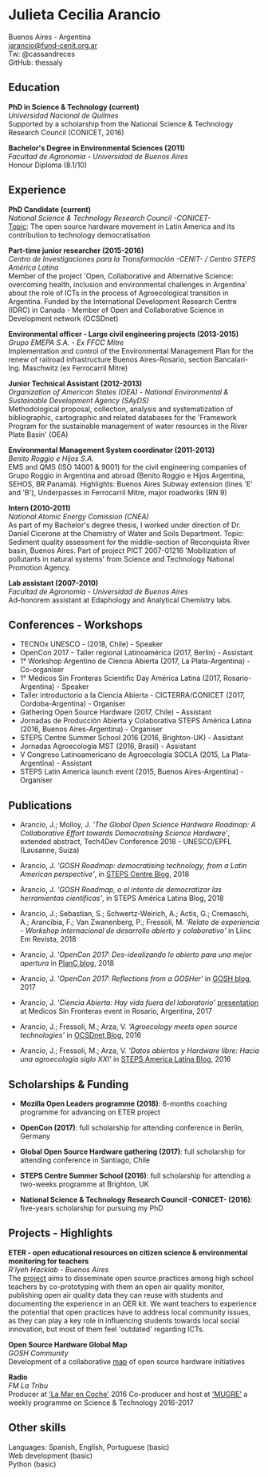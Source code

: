 # Julieta Cecilia Arancio
Buenos Aires - Argentina    
jarancio@fund-cenit.org.ar    
Tw: @cassandreces    
GitHub: thessaly    

## Education

**PhD in Science & Technology (current)**    
*Universidad Nacional de Quilmes*    
Supported by a scholarship from the National Science & Technology Research Council (CONICET, 2016)

**Bachelor's Degree in Environmental Sciences (2011)**    
*Facultad de Agronomía - Universidad de Buenos Aires*    
Honour Diploma (8.1/10)


## Experience

**PhD Candidate (current)**    
*National Science & Technology Research Council -CONICET-*    
[Topic](http://thessaly.github.io/phd): The open source hardware movement in Latin America and its contribution to technology democratisation

**Part-time junior researcher (2015-2016)**    
*Centro de Investigaciones para la Transformación -CENIT- / Centro STEPS América Latina*    
Member of the project 'Open, Collaborative and Alternative Science: overcoming health, inclusion and environmental challenges in Argentina' about the role of ICTs in the process of Agroecological transition in Argentina. Funded by the International Development Research Centre (IDRC) in Canada - Member of Open and Collaborative Science in Development network (OCSDnet)

**Environmental officer - Large civil engineering projects (2013-2015)**    
*Grupo EMEPA S.A. - Ex FFCC Mitre*    
Implementation and control of the Environmental Management Plan for the renew of railroad infrastructure Buenos Aires-Rosario, section Bancalari-Ing. Maschwitz (ex Ferrocarril Mitre)

**Junior Technical Assistant (2012-2013)**    
*Organization of American States (OEA) - National Environmental & Sustainable Development Agency (SAyDS)*    
Methodological proposal, collection, analysis and systematization of bibliographic, cartographic and related databases for the 'Framework Program for the sustainable management of water resources in the River Plate Basin' (OEA)

**Environmental Management System coordinator (2011-2013)**    
*Benito Roggio e Hijos S.A.*    
EMS and QMS (ISO 14001 & 9001) for the civil engineering companies of Grupo Roggio in Argentina and abroad (Benito Roggio e Hijos Argentina, SEHOS, BR Panamá). Highlights: Buenos Aires Subway extension (lines 'E' and 'B'), Underpasses in Ferrocarril Mitre, major roadworks (RN 9)

**Intern (2010-2011)**    
*National Atomic Energy Comission (CNEA)*    
As part of my Bachelor's degree thesis, I worked under direction of Dr. Daniel Cicerone at the Chemistry of Water and Soils Department. Topic: Sediment quality assessment for the middle-section of Reconquista River basin, Buenos Aires. Part of project PICT 2007-01216 'Mobilization of pollutants in natural systems' from Science and Technology National Promotion Agency.

**Lab assistant (2007-2010)**    
*Facultad de Agronomía - Universidad de Buenos Aires*    
Ad-honorem assistant at Edaphology and Analytical Chemistry labs.

## Conferences - Workshops    

- TECNOx UNESCO - (2018, Chile) - Speaker    
- OpenCon 2017 - Taller regional Latinoamérica (2017, Berlin) - Assistant    
- 1° Workshop Argentino de Ciencia Abierta (2017, La Plata-Argentina) - Co-organiser
- 1° Médicos Sin Fronteras Scientific Day América Latina (2017, Rosario-Argentina) - Speaker
- Taller introductorio a la Ciencia Abierta - CICTERRA/CONICET (2017, Cordoba-Argentina) - Organiser
- Gathering Open Source Hardware (2017, Chile) - Assistant
- Jornadas de Producción Abierta y Colaborativa STEPS América Latina (2016, Buenos Aires-Argentina) - Organiser
- STEPS Centre Summer School 2016 (2016, Brighton-UK) - Assistant
- Jornadas Agroecología MST (2016, Brasil) - Assistant
- V Congreso Latinoamericano de Agroecología SOCLA (2015, La Plata-Argentina) - Assistant
- STEPS Latin America launch event (2015, Buenos Aires-Argentina) - Organiser

## Publications
- Arancio, J.; Molloy, J. *'The Global Open Science Hardware Roadmap: A Collaborative Effort towards Democratising Science Hardware'*, extended abstract, Tech4Dev Conference 2018 - UNESCO/EPFL (Lausanne, Suiza)

- Arancio, J. *'GOSH Roadmap: democratising technology, from a Latin American perspective'*, in [STEPS Centre Blog](https://t.co/asEmWIPAKo), 2018

- Arancio, J. *'GOSH Roadmap, o el intento de democratizar las herramientas científicas'*, in STEPS América Latina Blog, 2018

- Arancio, J.; Sebastian, S.; Schwertz-Weirich, A.; Actis, G.; Cremaschi, A.; Arancibia, F.; Van Zwanenberg, P.; Fressoli, M. *'Relato de experiencia -  Workshop internacional de desarrollo abierto y colaborativo'* in Liinc Em Revista, 2018

- Arancio, J. *'OpenCon 2017: Des-idealizando lo abierto para una mejor apertura* in [PlanC blog](http://elplanc.net/opencon-2017/), 2018

- Arancio, J. *'OpenCon 2017: Reflections from a GOSHer'* in [GOSH blog](http://openhardware.science/2017/12/11/opencon-2017-reflections-from-a-gosher/), 2017

- Arancio, J. *'Ciencia Abierta: Hay vida fuera del laboratorio'* [presentation](../phd_ES/publicaciones/rosario.pdf) at Medicos Sin Fronteras event in Rosario, Argentina, 2017

- Arancio, J.; Fressoli, M.; Arza, V. *'Agroecology meets open source technologies'* in [OCSDnet Blog](https://ocsdnet.org/agroecology-meets-open-source-technologies/), 2016

- Arancio, J.; Fressoli, M.; Arza, V. *'Datos abiertos y Hardware libre: Hacia una agroecología siglo XXI'* in [STEPS America Latina Blog](https://stepsamericalatina.org/datos-abiertos-y-hardware-libre-hacia-una-agroecolog-a-siglo-xxi/), 2016

## Scholarships & Funding

- **Mozilla Open Leaders programme (2018)**: 6-months coaching programme for advancing on ETER project

- **OpenCon (2017)**: full scholarship for attending conference in Berlin, Germany

- **Global Open Source Hardware gathering (2017)**: full scholarship for attending conference in Santiago, Chile

- **STEPS Centre Summer School (2016)**: full scholarship for attending a two-weeks programme at Brighton, UK

- **National Science & Technology Research Council -CONICET- (2016)**: five-years scholarship for pursuing my PhD

## Projects - Highlights

**ETER - open educational resources on citizen science & environmental monitoring for teachers**    
*R'lyeh Hacklab - Buenos Aires*    
The [project](https://github.com/rlyehlab/ciencia-comunitaria/tree/master/ETER) aims to disseminate open source practices among high school teachers by co-prototyping with them an open air quality monitor, publishing open air quality data they can reuse with students and documenting the experience in an OER kit. We want teachers to experience the potential that open practices have to address local community issues, as they can play a key role in influencing students towards local social innovation, but most of them feel 'outdated' regarding ICTs.

**Open Source Hardware Global Map**    
*GOSH Community*    
Development of a collaborative [map](https://github.com/thessaly/OpenHWMap) of open source hardware initiatives

**Radio**    
*FM La Tribu*    
Producer at ['La Mar en Coche'](https://www.facebook.com/marencoche/) 2016
Co-producer and host at ['MUGRE'](https://www.youtube.com/channel/UCQh5pcJ8pbySZT0VHm_bM9g/featured) a weekly programme on Science & Technology 2016-2017

## Other skills

Languages: Spanish, English, Portuguese (basic)   
Web development (basic)    
Python (basic)    
